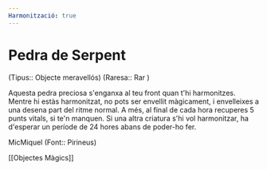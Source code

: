 ```yaml
---
Harmonització: true
---
```

# Pedra de Serpent

(Tipus:: Objecte meravellós) (Raresa:: Rar )

Aquesta pedra preciosa s'enganxa al teu front quan t'hi harmonitzes. Mentre hi estàs harmonitzat, no pots ser envellit màgicament, i envelleixes a una desena part del ritme normal. A més, al final de cada hora recuperes 5 punts vitals, si te'n manquen. Si una altra criatura s'hi vol harmonitzar, ha d'esperar un període de 24 hores abans de poder-ho fer.

MicMiquel (Font:: Pirineus)

[[Objectes Màgics]]
